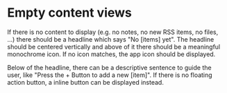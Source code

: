 # Empty content views

If there is no content to display (e.g. no notes, no new RSS items, no files, ...) there should be a headline which says "No [items] yet". The headline should be centered vertically and above of it there should be a meaningful monochrome icon. If no icon matches, the app icon should be displayed.

Below of the headline, there can be a descriptive sentence to guide the user, like "Press the + Button to add a new [item]". If there is no floating action button, a inline button can be displayed instead.
